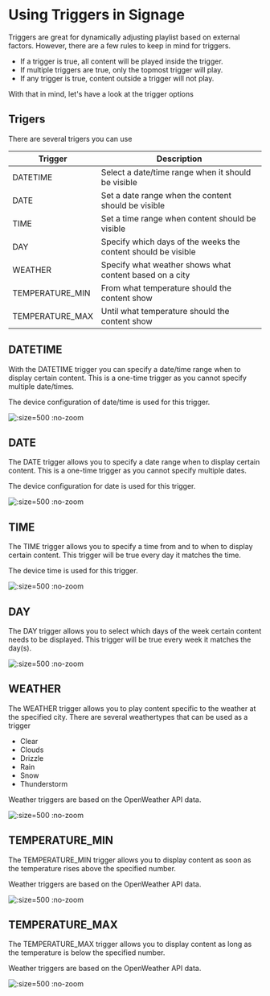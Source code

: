 # Using Triggers in Signage
Triggers are great for dynamically adjusting playlist based on external factors. However, there are a few rules to keep in mind for triggers.

- If a trigger is true, all content will be played inside the trigger.
- If multiple triggers are true, only the topmost trigger will play.
- If any trigger is true, content outside a trigger will not play.

With that in mind, let's have a look at the trigger options

## Trigers

There are several trigers you can use

| Trigger         | Description                                                   |
| --------------- | ------------------------------------------------------------- |
| DATETIME        | Select a date/time range when it should be visible            |
| DATE            | Set a date range when the content should be visible           |
| TIME            | Set a time range when content should be visible               |
| DAY             | Specify which days of the weeks the content should be visible |
| WEATHER         | Specify what weather shows what content based on a city       |
| TEMPERATURE_MIN | From what temperature should the content show                 |
| TEMPERATURE_MAX | Until what temperature should the content show                |

## DATETIME
With the DATETIME trigger you can specify a date/time range when to display certain content. This is a one-time trigger as you cannot specify multiple date/times.

The device configuration of date/time is used for this trigger.

![](/assets/trigger-datetime.png ":size=500 :no-zoom")

## DATE
The DATE trigger allows you to specify a date range when to display certain content. This is a one-time trigger as you cannot specify multiple dates.

The device configuration for date is used for this trigger.

![](/assets/trigger-date.png ":size=500 :no-zoom")

## TIME
The TIME trigger allows you to specify a time from and to when to display certain content. This trigger will be true every day it matches the time.

The device time is used for this trigger.

![](/assets/trigger-time.png ":size=500 :no-zoom")

## DAY
The DAY trigger allows you to select which days of the week certain content needs to be displayed. This trigger will be true every week it matches the day(s).

![](/assets/trigger-day.png ":size=500 :no-zoom")

## WEATHER
The WEATHER trigger allows you to play content specific to the weather at the specified city. There are several weathertypes that can be used as a trigger

- Clear
- Clouds
- Drizzle
- Rain
- Snow
- Thunderstorm

Weather triggers are based on the OpenWeather API data. 

![](/assets/trigger-weather.png ":size=500 :no-zoom")

## TEMPERATURE_MIN
The TEMPERATURE_MIN trigger allows you to display content as soon as the temperature rises above the specified number. 

Weather triggers are based on the OpenWeather API data. 

![](/assets/trigger-temp-min.png ":size=500 :no-zoom")

## TEMPERATURE_MAX

The TEMPERATURE_MAX trigger allows you to display content as long as the temperature is below the specified number. 

Weather triggers are based on the OpenWeather API data. 

![](/assets/trigger-temp-max.png ":size=500 :no-zoom")
